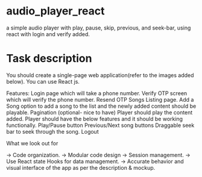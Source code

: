 # audio_player_react
a simple audio player with play, pause, skip, previous, and seek-bar, using react with login and verify added.


# Task description

You should create a single-page web application(refer to the images added below). You can use React js.

Features:
Login page which will take a phone number.
Verify OTP screen which will verify the phone number. 
Resend OTP
Songs Listing page.
Add a Song option to add a song to the list and the newly added content should be playable.
Pagination (optional- nice to have)
Player should play the content added. Player should have the below features and it should be working functionally.
Play/Pause button 
Previous/Next song buttons
Draggable seek bar to seek through the song.
Logout

What we look out for

-> Code organization.
-> Modular code design
-> Session management.
-> Use React state Hooks for data management.
-> Accurate behavior and visual interface of the app as per the description & mockup.



